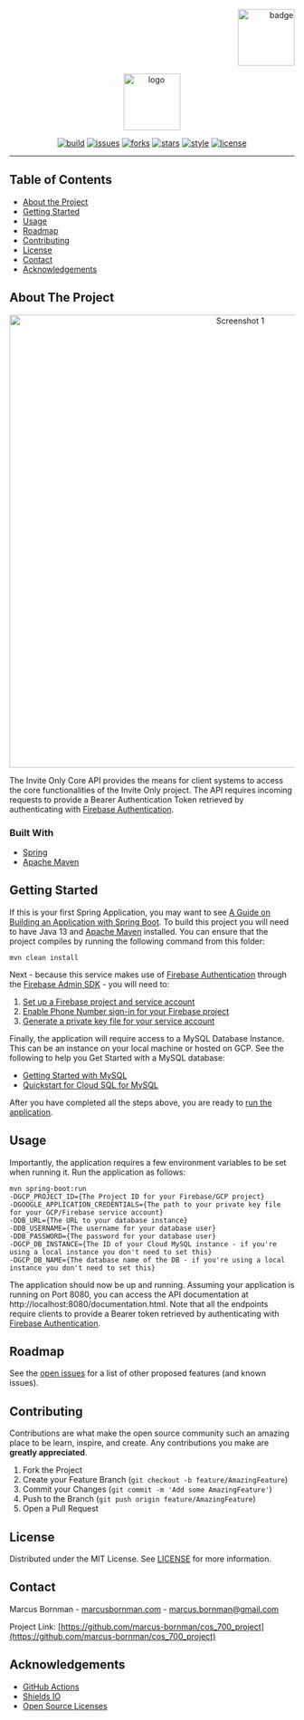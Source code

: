 <!-- PROJECT LOGO -->
<p align="right">
<a href="https://www.up.ac.za">
<img src="https://raw.githubusercontent.com/marcus-bornman/cos_700_project/master/invite_only_core/assets/project_badge.png" height="100" alt="badge">
</a>
</p>
<p align="center">
<img src="https://raw.githubusercontent.com/marcus-bornman/cos_700_project/master/invite_only_core/assets/project_logo.png" height="100" alt="logo" />
</p>

<!-- PROJECT SHIELDS -->
<p align="center">
<a href="https://github.com/marcus-bornman/cos_700_project/actions?query=workflow%3Abuild-io-core"><img src="https://img.shields.io/github/workflow/status/marcus-bornman/cos_700_project/build-io-core?label=build" alt="build"></a>
<a href="https://github.com/marcus-bornman/cos_700_project/issues"><img src="https://img.shields.io/github/issues/marcus-bornman/cos_700_project" alt="issues"></a>
<a href="https://github.com/marcus-bornman/cos_700_project/network"><img src="https://img.shields.io/github/forks/marcus-bornman/cos_700_project" alt="forks"></a>
<a href="https://github.com/marcus-bornman/cos_700_project/stargazers"><img src="https://img.shields.io/github/stars/marcus-bornman/cos_700_project" alt="stars"></a>
<a href="https://google.github.io/styleguide/javaguide.html"><img src="https://img.shields.io/badge/style-google_java-40c4ff.svg" alt="style"></a>
<a href="https://github.com/marcus-bornman/cos_700_project/blob/master/LICENSE"><img src="https://img.shields.io/github/license/marcus-bornman/cos_700_project" alt="license"></a>
</p>

---

<!-- TABLE OF CONTENTS -->
## Table of Contents
* [About the Project](#about-the-project)
* [Getting Started](#getting-started)
* [Usage](#usage)
* [Roadmap](#roadmap)
* [Contributing](#contributing)
* [License](#license)
* [Contact](#contact)
* [Acknowledgements](#acknowledgements)



<!-- ABOUT THE PROJECT -->
## About The Project
<p align="center">
<img src="https://raw.githubusercontent.com/marcus-bornman/cos_700_project/master/invite_only_core/assets/screenshot_1.png" width="800" alt="Screenshot 1" />
</p>

The Invite Only Core API provides the means for client systems to access the core functionalities of the Invite Only project.
The API requires incoming requests to provide a Bearer Authentication Token retrieved by authenticating with [Firebase Authentication](https://firebase.google.com/docs/auth).

### Built With
* [Spring](https://spring.io)
* [Apache Maven](https://maven.apache.org)



<!-- GETTING STARTED -->
## Getting Started
If this is your first Spring Application, you may want to see [A Guide on Building an Application with Spring Boot](https://spring.io/guides/gs/spring-boot/).
To build this project you will need to have Java 13 and [Apache Maven](https://maven.apache.org) installed.
You can ensure that the project compiles by running the following command from this folder:
```shell script
mvn clean install
```

Next - because this service makes use of [Firebase Authentication](https://firebase.google.com/docs/auth) through
the [Firebase Admin SDK](https://firebase.google.com/docs/reference/admin) - you will need to:
1. [Set up a Firebase project and service account](https://firebase.google.com/docs/admin/setup#set-up-project-and-service-account)
2. [Enable Phone Number sign-in for your Firebase project](https://firebase.google.com/docs/auth/web/phone-auth#enable-phone-number-sign-in-for-your-firebase-project)
3. [Generate a private key file for your service account](https://firebase.google.com/docs/admin/setup#initialize-sdk)

Finally, the application will require access to a MySQL Database Instance. This can be an instance on your local machine
or hosted on GCP. See the following to help you Get Started with a MySQL database:
* [Getting Started with MySQL](https://dev.mysql.com/doc/mysql-getting-started/en/)
* [Quickstart for Cloud SQL for MySQL](https://cloud.google.com/sql/docs/mysql/quickstart)

After you have completed all the steps above, you are ready to [run the application](#Usage).



<!-- USAGE EXAMPLES -->
## Usage
Importantly, the application requires a few environment variables to be set when running it. Run the application as follows:
```
mvn spring-boot:run 
-DGCP_PROJECT_ID={The Project ID for your Firebase/GCP project}
-DGOOGLE_APPLICATION_CREDENTIALS={The path to your private key file for your GCP/Firebase service account}
-DDB_URL={The URL to your database instance}
-DDB_USERNAME={The username for your database user}
-DDB_PASSWORD={The password for your database user}
-DGCP_DB_INSTANCE={The ID of your Cloud MySQL instance - if you're using a local instance you don't need to set this}
-DGCP_DB_NAME={The database name of the DB - if you're using a local instance you don't need to set this}
```

The application should now be up and running. Assuming your application is running on Port 8080, you can access the API
documentation at http://localhost:8080/documentation.html. Note that all the endpoints require clients to provide a
Bearer token retrieved by authenticating with [Firebase Authentication](https://firebase.google.com/docs/auth).


<!-- ROADMAP -->
## Roadmap
See the [open issues](https://github.com/marcus-bornman/cos_700_project/issues) for a list of other proposed features (and known issues).



<!-- CONTRIBUTING -->
## Contributing

Contributions are what make the open source community such an amazing place to be learn, inspire, and create. Any contributions you make are **greatly appreciated**.

1. Fork the Project
2. Create your Feature Branch (`git checkout -b feature/AmazingFeature`)
3. Commit your Changes (`git commit -m 'Add some AmazingFeature'`)
4. Push to the Branch (`git push origin feature/AmazingFeature`)
5. Open a Pull Request



<!-- LICENSE -->
## License

Distributed under the MIT License. See [LICENSE](../LICENSE) for more information.



<!-- CONTACT -->
## Contact

Marcus Bornman - [marcusbornman.com](https://www.marcusbornman.com) - [marcus.bornman@gmail.com](mailto:marcus.bornman@gmail.com)

Project Link: [https://github.com/marcus-bornman/cos_700_project](https://github.com/marcus-bornman/cos_700_project)



<!-- ACKNOWLEDGEMENTS -->
## Acknowledgements
* [GitHub Actions](https://github.com/features/actions)
* [Shields IO](https://shields.io)
* [Open Source Licenses](https://choosealicense.com)